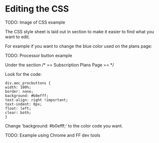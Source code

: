 # Editing the CSS

TODO: Image of CSS example

The CSS style sheet is laid out in section to make it easier to find what you want to edit.

For example if you want to change the blue color used on the plans page:

TODO: Processor button example

Under the section /* == Subscription Plans Page == */

Look for the code:

```
div.aec_procbuttons {
width: 100%;
border: none;
background: #b0efff;
text-align: right !important;
text-indent: 0px;
float: left;
clear: both;
}
```

Change 'background: #b0efff;' to the color code you want.

TODO: Example using Chrome and FF dev tools
